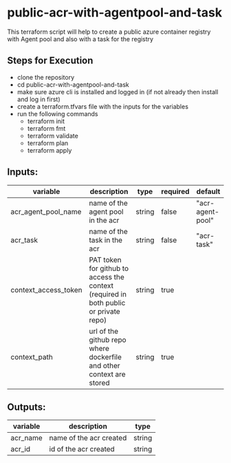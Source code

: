 # public-acr-with-agentpool-and-task
This terraform script will help to create a public azure container registry with Agent pool and also with a task for the registry

## Steps for Execution

- clone the repository
- cd public-acr-with-agentpool-and-task
- make sure azure cli is installed and logged in (if not already then install and log in first)
- create a terraform.tfvars file with the inputs for the variables
- run the following commands
  - terraform init
  - terraform fmt
  - terraform validate
  - terraform plan
  - terraform apply

## Inputs:

| variable | description | type | required | default |
|--|--|--|--|--|
| acr_agent_pool_name | name of the agent pool in the acr | string | false | "acr-agent-pool" |
| acr_task | name of the task in the acr | string | false | "acr-task" |
| context_access_token | PAT token for github to access the context (required in both public or private repo) | string | true | |
| context_path | url of the github repo where dockerfile and other context are stored | string | true | |

## Outputs:

| variable | description | type |
|--|--|--|
| acr_name | name of the acr created | string |
| acr_id | id of the acr created | string |
